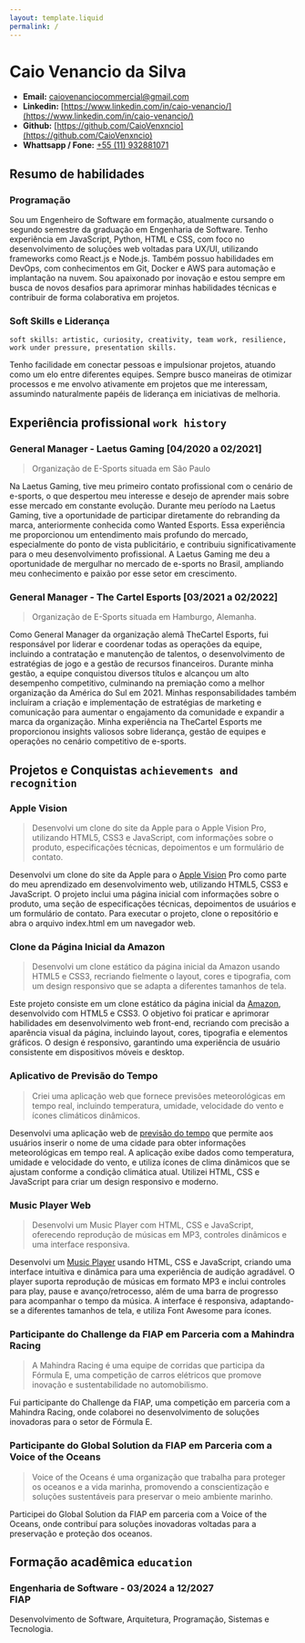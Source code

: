 ```yaml
---
layout: template.liquid
permalink: /
---
```


# Caio Venancio da Silva

* **Email:** [caiovenanciocommercial@gmail.com](mailto:caiovenanciocommercial@gmail.com)
* **Linkedin:** [https://www.linkedin.com/in/caio-venancio/](https://www.linkedin.com/in/caio-venancio/)
* **Github:** [https://github.com/CaioVenxncio](https://github.com/CaioVenxncio)
* **Whattsapp / Fone:** [+55 (11) 932881071](https://wa.me/+55511932881071)

## Resumo de habilidades

### Programação

Sou um Engenheiro de Software em formação, atualmente cursando o segundo semestre da graduação em Engenharia de Software. Tenho experiência em JavaScript, Python, HTML e CSS, com foco no desenvolvimento de soluções web voltadas para UX/UI, utilizando frameworks como React.js e Node.js. Também possuo habilidades em DevOps, com conhecimentos em Git, Docker e AWS para automação e implantação na nuvem. Sou apaixonado por inovação e estou sempre em busca de novos desafios para aprimorar minhas habilidades técnicas e contribuir de forma colaborativa em projetos.

### Soft Skills e Liderança

`soft skills: artistic, curiosity, creativity, team work, resilience, work under pressure, presentation skills.`

Tenho facilidade em conectar pessoas e impulsionar projetos, atuando como um elo entre diferentes equipes. Sempre busco maneiras de otimizar processos e me envolvo ativamente em projetos que me interessam, assumindo naturalmente papéis de liderança em iniciativas de melhoria.

## Experiência profissional `work history`

### General Manager - Laetus Gaming [04/2020 a 02/2021]

> Organização de E-Sports situada em São Paulo

Na Laetus Gaming, tive meu primeiro contato profissional com o cenário de e-sports, o que despertou meu interesse e desejo de aprender mais sobre esse mercado em constante evolução. Durante meu período na Laetus Gaming, tive a oportunidade de participar diretamente do rebranding da marca, anteriormente conhecida como Wanted Esports. Essa experiência me proporcionou um entendimento mais profundo do mercado, especialmente do ponto de vista publicitário, e contribuiu significativamente para o meu desenvolvimento profissional. A Laetus Gaming me deu a oportunidade de mergulhar no mercado de e-sports no Brasil, ampliando meu conhecimento e paixão por esse setor em crescimento.

### General Manager - The Cartel Esports [03/2021 a 02/2022]

> Organização de E-Sports situada em Hamburgo, Alemanha.

Como General Manager da organização alemã TheCartel Esports, fui responsável por liderar e coordenar todas as operações da equipe, incluindo a contratação e manutenção de talentos, o desenvolvimento de estratégias de jogo e a gestão de recursos financeiros. Durante minha gestão, a equipe conquistou diversos títulos e alcançou um alto desempenho competitivo, culminando na premiação como a melhor organização da América do Sul em 2021. Minhas responsabilidades também incluíram a criação e implementação de estratégias de marketing e comunicação para aumentar o engajamento da comunidade e expandir a marca da organização. Minha experiência na TheCartel Esports me proporcionou insights valiosos sobre liderança, gestão de equipes e operações no cenário competitivo de e-sports.

## Projetos e Conquistas `achievements and recognition`

### Apple Vision

> Desenvolvi um clone do site da Apple para o Apple Vision Pro, utilizando HTML5, CSS3 e JavaScript, com informações sobre o produto, especificações técnicas, depoimentos e um formulário de contato.

Desenvolvi um clone do site da Apple para o [Apple Vision](https://caiovenxncio.github.io/applevisionproclone/) Pro como parte do meu aprendizado em desenvolvimento web, utilizando HTML5, CSS3 e JavaScript. O projeto inclui uma página inicial com informações sobre o produto, uma seção de especificações técnicas, depoimentos de usuários e um formulário de contato. Para executar o projeto, clone o repositório e abra o arquivo index.html em um navegador web.

### Clone da Página Inicial da Amazon

> Desenvolvi um clone estático da página inicial da Amazon usando HTML5 e CSS3, recriando fielmente o layout, cores e tipografia, com um design responsivo que se adapta a diferentes tamanhos de tela.

Este projeto consiste em um clone estático da página inicial da [Amazon](https://caiovenxncio.github.io/amazonhomepage/), desenvolvido com HTML5 e CSS3. O objetivo foi praticar e aprimorar habilidades em desenvolvimento web front-end, recriando com precisão a aparência visual da página, incluindo layout, cores, tipografia e elementos gráficos. O design é responsivo, garantindo uma experiência de usuário consistente em dispositivos móveis e desktop.

### Aplicativo de Previsão do Tempo

> Criei uma aplicação web que fornece previsões meteorológicas em tempo real, incluindo temperatura, umidade, velocidade do vento e ícones climáticos dinâmicos.

Desenvolvi uma aplicação web de [previsão do tempo](https://caiovenxncio.github.io/weatherapp/) que permite aos usuários inserir o nome de uma cidade para obter informações meteorológicas em tempo real. A aplicação exibe dados como temperatura, umidade e velocidade do vento, e utiliza ícones de clima dinâmicos que se ajustam conforme a condição climática atual. Utilizei HTML, CSS e JavaScript para criar um design responsivo e moderno.

### Music Player Web

> Desenvolvi um Music Player com HTML, CSS e JavaScript, oferecendo reprodução de músicas em MP3, controles dinâmicos e uma interface responsiva.

Desenvolvi um [Music Player](https://caiovenxncio.github.io/musicplayer/) usando HTML, CSS e JavaScript, criando uma interface intuitiva e dinâmica para uma experiência de audição agradável. O player suporta reprodução de músicas em formato MP3 e inclui controles para play, pause e avanço/retrocesso, além de uma barra de progresso para acompanhar o tempo da música. A interface é responsiva, adaptando-se a diferentes tamanhos de tela, e utiliza Font Awesome para ícones.

### Participante do Challenge da FIAP em Parceria com a Mahindra Racing

> A Mahindra Racing é uma equipe de corridas que participa da Fórmula E, uma competição de carros elétricos que promove inovação e sustentabilidade no automobilismo.

Fui participante do Challenge da FIAP, uma competição em parceria com a Mahindra Racing, onde colaborei no desenvolvimento de soluções inovadoras para o setor de Fórmula E.

### Participante do Global Solution da FIAP em Parceria com a Voice of the Oceans

> Voice of the Oceans é uma organização que trabalha para proteger os oceanos e a vida marinha, promovendo a conscientização e soluções sustentáveis para preservar o meio ambiente marinho.

Participei do Global Solution da FIAP em parceria com a Voice of the Oceans, onde contribuí para soluções inovadoras voltadas para a preservação e proteção dos oceanos.

## Formação acadêmica `education`

### Engenharia de Software - 03/2024 a 12/2027<br> FIAP

Desenvolvimento de Software, Arquitetura, Programação, Sistemas e Tecnologia.
